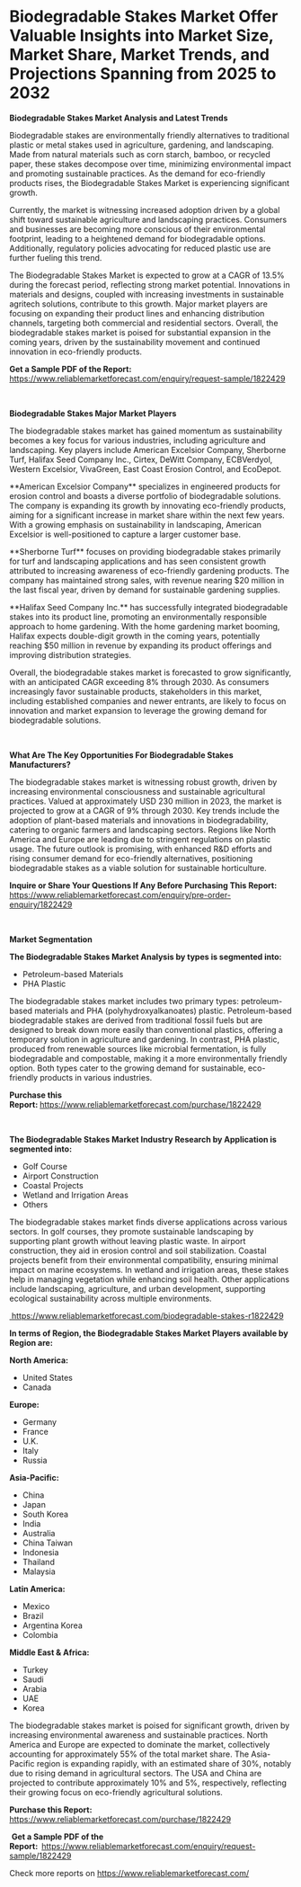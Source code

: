 <p><h1>Biodegradable Stakes Market Offer Valuable Insights into Market Size, Market Share, Market Trends, and Projections Spanning from 2025 to 2032</h1></p><p><strong>Biodegradable Stakes Market Analysis and Latest Trends</strong></p>
<p><p>Biodegradable stakes are environmentally friendly alternatives to traditional plastic or metal stakes used in agriculture, gardening, and landscaping. Made from natural materials such as corn starch, bamboo, or recycled paper, these stakes decompose over time, minimizing environmental impact and promoting sustainable practices. As the demand for eco-friendly products rises, the Biodegradable Stakes Market is experiencing significant growth.</p><p>Currently, the market is witnessing increased adoption driven by a global shift toward sustainable agriculture and landscaping practices. Consumers and businesses are becoming more conscious of their environmental footprint, leading to a heightened demand for biodegradable options. Additionally, regulatory policies advocating for reduced plastic use are further fueling this trend.</p><p>The Biodegradable Stakes Market is expected to grow at a CAGR of 13.5% during the forecast period, reflecting strong market potential. Innovations in materials and designs, coupled with increasing investments in sustainable agritech solutions, contribute to this growth. Major market players are focusing on expanding their product lines and enhancing distribution channels, targeting both commercial and residential sectors. Overall, the biodegradable stakes market is poised for substantial expansion in the coming years, driven by the sustainability movement and continued innovation in eco-friendly products.</p></p>
<p><strong>Get a Sample PDF of the Report:&nbsp;</strong> <a href="https://www.reliablemarketforecast.com/enquiry/request-sample/1822429?utm_campaign=3282&utm_medium=2&utm_source=Github&utm_content=ia&utm_term=04042025&utm_id=biodegradable-stakes">https://www.reliablemarketforecast.com/enquiry/request-sample/1822429</a></p>
<p>&nbsp;</p>
<p><strong>Biodegradable Stakes Major Market Players</strong></p>
<p><p>The biodegradable stakes market has gained momentum as sustainability becomes a key focus for various industries, including agriculture and landscaping. Key players include American Excelsior Company, Sherborne Turf, Halifax Seed Company Inc., Cirtex, DeWitt Company, ECBVerdyol, Western Excelsior, VivaGreen, East Coast Erosion Control, and EcoDepot.</p><p>**American Excelsior Company** specializes in engineered products for erosion control and boasts a diverse portfolio of biodegradable solutions. The company is expanding its growth by innovating eco-friendly products, aiming for a significant increase in market share within the next few years. With a growing emphasis on sustainability in landscaping, American Excelsior is well-positioned to capture a larger customer base.</p><p>**Sherborne Turf** focuses on providing biodegradable stakes primarily for turf and landscaping applications and has seen consistent growth attributed to increasing awareness of eco-friendly gardening products. The company has maintained strong sales, with revenue nearing $20 million in the last fiscal year, driven by demand for sustainable gardening supplies.</p><p>**Halifax Seed Company Inc.** has successfully integrated biodegradable stakes into its product line, promoting an environmentally responsible approach to home gardening. With the home gardening market booming, Halifax expects double-digit growth in the coming years, potentially reaching $50 million in revenue by expanding its product offerings and improving distribution strategies.</p><p>Overall, the biodegradable stakes market is forecasted to grow significantly, with an anticipated CAGR exceeding 8% through 2030. As consumers increasingly favor sustainable products, stakeholders in this market, including established companies and newer entrants, are likely to focus on innovation and market expansion to leverage the growing demand for biodegradable solutions.</p></p>
<p>&nbsp;</p>
<p><strong>What Are The Key Opportunities For Biodegradable Stakes Manufacturers?</strong></p>
<p><p>The biodegradable stakes market is witnessing robust growth, driven by increasing environmental consciousness and sustainable agricultural practices. Valued at approximately USD 230 million in 2023, the market is projected to grow at a CAGR of 9% through 2030. Key trends include the adoption of plant-based materials and innovations in biodegradability, catering to organic farmers and landscaping sectors. Regions like North America and Europe are leading due to stringent regulations on plastic usage. The future outlook is promising, with enhanced R&D efforts and rising consumer demand for eco-friendly alternatives, positioning biodegradable stakes as a viable solution for sustainable horticulture.</p></p>
<p><strong>Inquire or Share Your Questions If Any Before Purchasing This Report:</strong> <a href="https://www.reliablemarketforecast.com/enquiry/pre-order-enquiry/1822429?utm_campaign=3282&utm_medium=2&utm_source=Github&utm_content=ia&utm_term=04042025&utm_id=biodegradable-stakes">https://www.reliablemarketforecast.com/enquiry/pre-order-enquiry/1822429</a></p>
<p>&nbsp;</p>
<p><strong>Market Segmentation</strong></p>
<p><strong>The Biodegradable Stakes Market Analysis by types is segmented into:</strong></p>
<p><ul><li>Petroleum-based Materials</li><li>PHA Plastic</li></ul></p>
<p><p>The biodegradable stakes market includes two primary types: petroleum-based materials and PHA (polyhydroxyalkanoates) plastic. Petroleum-based biodegradable stakes are derived from traditional fossil fuels but are designed to break down more easily than conventional plastics, offering a temporary solution in agriculture and gardening. In contrast, PHA plastic, produced from renewable sources like microbial fermentation, is fully biodegradable and compostable, making it a more environmentally friendly option. Both types cater to the growing demand for sustainable, eco-friendly products in various industries.</p></p>
<p><strong>Purchase this Report:&nbsp;</strong><a href="https://www.reliablemarketforecast.com/purchase/1822429?utm_campaign=3282&utm_medium=2&utm_source=Github&utm_content=ia&utm_term=04042025&utm_id=biodegradable-stakes">https://www.reliablemarketforecast.com/purchase/1822429</a></p>
<p>&nbsp;</p>
<p><strong>The Biodegradable Stakes Market Industry Research by Application is segmented into:</strong></p>
<p><ul><li>Golf Course</li><li>Airport Construction</li><li>Coastal Projects</li><li>Wetland and Irrigation Areas</li><li>Others</li></ul></p>
<p><p>The biodegradable stakes market finds diverse applications across various sectors. In golf courses, they promote sustainable landscaping by supporting plant growth without leaving plastic waste. In airport construction, they aid in erosion control and soil stabilization. Coastal projects benefit from their environmental compatibility, ensuring minimal impact on marine ecosystems. In wetland and irrigation areas, these stakes help in managing vegetation while enhancing soil health. Other applications include landscaping, agriculture, and urban development, supporting ecological sustainability across multiple environments.</p></p>
<p><a href="https://www.reliablemarketforecast.com/biodegradable-stakes-r1822429?utm_campaign=3282&utm_medium=2&utm_source=Github&utm_content=ia&utm_term=04042025&utm_id=biodegradable-stakes">&nbsp;https://www.reliablemarketforecast.com/biodegradable-stakes-r1822429</a></p>
<p><strong>In terms of Region, the Biodegradable Stakes Market Players available by Region are:</strong></p>
<p>
    <p> <strong> North America: </strong>
        <ul>
            <li>United States</li>
            <li>Canada</li>
        </ul>
        </p> 
    <p> <strong> Europe: </strong>
        <ul>
            <li>Germany</li>
            <li>France</li>
            <li>U.K.</li>
            <li>Italy</li>
            <li>Russia</li>
        </ul>
        </p> 
    <p> <strong> Asia-Pacific: </strong>
        <ul>
            <li>China</li>
            <li>Japan</li>
            <li>South Korea</li>
            <li>India</li>
            <li>Australia</li>
            <li>China Taiwan</li>
            <li>Indonesia</li>
            <li>Thailand</li>
            <li>Malaysia</li>
        </ul>
        </p> 
    <p> <strong> Latin America: </strong>
        <ul>
            <li>Mexico</li>
            <li>Brazil</li>
            <li>Argentina Korea</li>
            <li>Colombia</li>
        </ul>
        </p> 
    <p> <strong> Middle East & Africa: </strong>
        <ul>
            <li>Turkey</li>
            <li>Saudi</li>
            <li>Arabia</li>
            <li>UAE</li>
            <li>Korea</li>
        </ul>
    </p>
    </p>
<p><p>The biodegradable stakes market is poised for significant growth, driven by increasing environmental awareness and sustainable practices. North America and Europe are expected to dominate the market, collectively accounting for approximately 55% of the total market share. The Asia-Pacific region is expanding rapidly, with an estimated share of 30%, notably due to rising demand in agricultural sectors. The USA and China are projected to contribute approximately 10% and 5%, respectively, reflecting their growing focus on eco-friendly agricultural solutions.</p></p>
<p><strong>Purchase this Report: </strong><a href="https://www.reliablemarketforecast.com/purchase/1822429?utm_campaign=3282&utm_medium=2&utm_source=Github&utm_content=ia&utm_term=04042025&utm_id=biodegradable-stakes">https://www.reliablemarketforecast.com/purchase/1822429</a></p>
<p>&nbsp;<strong>Get a Sample PDF of the Report:&nbsp;&nbsp;</strong><a href="https://www.reliablemarketforecast.com/enquiry/request-sample/1822429?utm_campaign=3282&utm_medium=2&utm_source=Github&utm_content=ia&utm_term=04042025&utm_id=biodegradable-stakes">https://www.reliablemarketforecast.com/enquiry/request-sample/1822429</a></p>
<p><strong></strong></p>
<p>Check more reports on <a href="https://www.reliablemarketforecast.com/?utm_campaign=3282&utm_medium=2&utm_source=Github&utm_content=ia&utm_term=04042025&utm_id=biodegradable-stakes">https://www.reliablemarketforecast.com/</a></p>